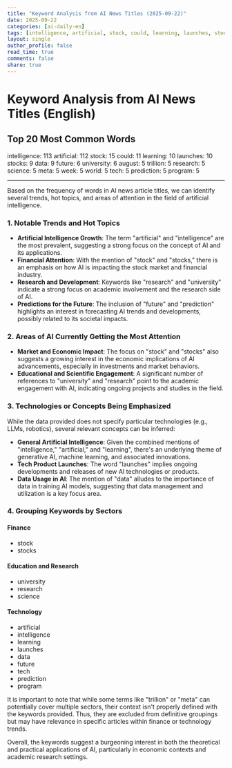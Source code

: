 ```yaml
---
title: "Keyword Analysis from AI News Titles (2025-09-22)"
date: 2025-09-22
categories: [ai-daily-en]
tags: [intelligence, artificial, stock, could, learning, launches, stocks, data, future, university, august, trillion, research, science, meta, week, world, tech, prediction, program]
layout: single
author_profile: false
read_time: true
comments: false
share: true
---
```


# Keyword Analysis from AI News Titles (English)

## Top 20 Most Common Words

intelligence: 113
artificial: 112
stock: 15
could: 11
learning: 10
launches: 10
stocks: 9
data: 9
future: 6
university: 6
august: 5
trillion: 5
research: 5
science: 5
meta: 5
week: 5
world: 5
tech: 5
prediction: 5
program: 5

---

Based on the frequency of words in AI news article titles, we can identify several trends, hot topics, and areas of attention in the field of artificial intelligence.

### 1. Notable Trends and Hot Topics
- **Artificial Intelligence Growth**: The term "artificial" and "intelligence" are the most prevalent, suggesting a strong focus on the concept of AI and its applications. 
- **Financial Attention**: With the mention of "stock" and "stocks," there is an emphasis on how AI is impacting the stock market and financial industry.
- **Research and Development**: Keywords like "research" and "university" indicate a strong focus on academic involvement and the research side of AI.
- **Predictions for the Future**: The inclusion of "future" and "prediction" highlights an interest in forecasting AI trends and developments, possibly related to its societal impacts.

### 2. Areas of AI Currently Getting the Most Attention
- **Market and Economic Impact**: The focus on "stock" and "stocks" also suggests a growing interest in the economic implications of AI advancements, especially in investments and market behaviors.
- **Educational and Scientific Engagement**: A significant number of references to "university" and "research" point to the academic engagement with AI, indicating ongoing projects and studies in the field.

### 3. Technologies or Concepts Being Emphasized
While the data provided does not specify particular technologies (e.g., LLMs, robotics), several relevant concepts can be inferred:
- **General Artificial Intelligence**: Given the combined mentions of "intelligence," "artificial," and "learning", there's an underlying theme of generative AI, machine learning, and associated innovations.
- **Tech Product Launches**: The word "launches" implies ongoing developments and releases of new AI technologies or products.
- **Data Usage in AI**: The mention of "data" alludes to the importance of data in training AI models, suggesting that data management and utilization is a key focus area.

### 4. Grouping Keywords by Sectors

#### Finance
- stock
- stocks

#### Education and Research
- university
- research
- science

#### Technology
- artificial
- intelligence
- learning
- launches
- data
- future
- tech
- prediction
- program

It is important to note that while some terms like "trillion" or "meta" can potentially cover multiple sectors, their context isn't properly defined with the keywords provided. Thus, they are excluded from definitive groupings but may have relevance in specific articles within finance or technology trends. 

Overall, the keywords suggest a burgeoning interest in both the theoretical and practical applications of AI, particularly in economic contexts and academic research settings.